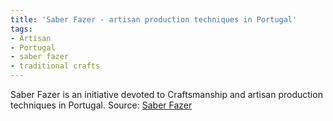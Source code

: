 ```yaml
---
title: 'Saber Fazer - artisan production techniques in Portugal'
tags: 
- Artisan
- Portugal
- saber fazer
- traditional crafts
---
```


Saber Fazer is an initiative devoted to Craftsmanship and artisan production techniques in Portugal. Source: [Saber Fazer](http://www.saberfazer.org/)